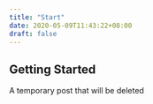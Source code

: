 ```yaml
---
title: "Start"
date: 2020-05-09T11:43:22+08:00
draft: false
---
```


## Getting Started
A temporary post that will be deleted
